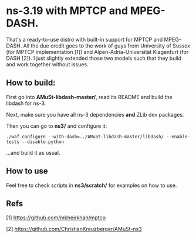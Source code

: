 # ns-3.19 with MPTCP and MPEG-DASH. 

That's a ready-to-use distro with built-in support for MPTCP and MPEG-DASH. All the due credit goes to the work of guys from University of Sussex (for MPTCP implementation [1]) and Alpen-Adria-Universität Klagenfurt (for DASH [2]). I just slightly extended those two models such that they build and work together without issues. 

## How to build:

First go into **AMuSt-libdash-master/**, read its README and build the libdash for ns-3.

Next, make sure you have all ns-3 dependencies **and** ZLib dev packages.

Then you can go to **ns3/** and configure it:

    ./waf configure --with-dash=../AMuSt-libdash-master/libdash/ --enable-tests --disable-python

...and build it as usual.

## How to use

Feel free to check scripts in **ns3/scratch/** for examples on how to use.


## Refs

[1] https://github.com/mkheirkhah/mptcp

[2] https://github.com/ChristianKreuzberger/AMuSt-ns3
